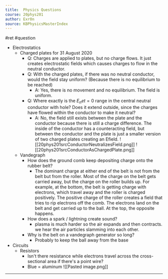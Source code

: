 ```yaml
---
title:  Physics Questions
course: 20phys201
author: Exr0n
source: KBPhysicsMasterIndex
---
```

#ret #question

- Electrostatics
	- Charged plates for 31 August 2020
		- Q: Charges are applied to plates, but no charge flows. It just creates electrostatic fields which causes charges to flow in the neutral conductor.
		- Q: With the charged plates, if there was no neutral conductor, would the field stay uniform? (Because there is no equilibrium to be reached)
			- A: Yes, there is no movement and no equilibrium. The field is uniform.
		- Q: Where exactly is the $E_net = 0$ range in the central neutral conductor with hole? Does it extend outside, since the charges have flowed within the conductor to make it neutral?
			- A: No, the field still exists between the plate and the conductor because there is still a charge difference. The inside of the conductor has a counteracting field, but between the conductor and the plate is just a smaller version of two charged plates creating an Efield.
			![[20phys201srcConductorNeutralizesField.png]]
			![[20phys201srcConductorAsChargedPlate.png]]
	- Vandegraph
		- How does the ground comb keep depositing charge onto the rubber belt?
			- The dominant charge at either end of the belt is not from the belt but from the roller.  Most of the charge on the belt gets carried away, but the charge on the roller builds up.  For example, at the bottom, the belt is getting charge with electrons, which travel away and the roller is charged positively.  The positive charge of the roller creates a field that tries to rip electrons off the comb.  The electrons land on the belt and get carried up to the ball.  At the top, the opposite happens.
		- How does a spark / lightning create sound?
			- plasma is much harder so the air expands and then contracts. we hear the air particles slamming into each other.
		- Why is the belt on a vandegraph generator so long? 
			- Probably to keep the ball away from the base
- Circuits
	- Resistors
		- Isn't there resistance while electrons travel across the cross-sectional area if there's a point wire?
		- Blue = aluminum
		![[Pasted image.png]]

---
